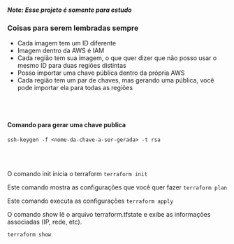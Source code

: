 ##### Note: Esse projeto é somente para estudo #####

### Coisas para serem lembradas sempre ### 
- Cada imagem tem um ID diferente
- Imagem dentro da AWS é IAM
- Cada região tem sua imagem, o que quer dizer que não posso usar o mesmo ID para duas regiões distintas
- Posso importar uma chave pública dentro da própria AWS
- Cada região tem um par de chaves, mas gerando uma pública, você pode importar ela para todas as regiões

</br>
</br>

#### Comando para gerar uma chave publica

```ssh-keygen -f <nome-da-chave-a-ser-gerada> -t rsa ```

</br>
</br>

O comando init inicia o terraform
```terraform init ```

Este comando mostra as configurações que você quer fazer
``` terraform plan ```

Este comando executa as configurações
``` terraform apply ```

O comando show lê o arquivo terraform.tfstate e exibe as informações associadas (IP, rede, etc). 

``` terraform show ```